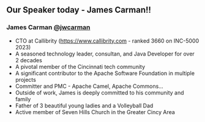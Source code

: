 ## Our Speaker today - James Carman!!

### James Carman [@jwcarman](https://x.com/jwcarman)
- CTO at Callibrity (https://www.callibrity.com - ranked 3660 on INC-5000 2023)
- A seasoned technology leader, consultan, and Java Developer for over 2 decades
- A pivotal member of the Cincinnati tech community
- A significant contributor to the Apache Software Foundation in multiple projects
- Committer and PMC - Apache Camel, Apache Commons...
- Outside of work, James is deeply committed to his community and family
- Father of 3 beautiful young ladies and a Volleyball Dad 
- Active member of Seven Hills Church in the Greater Cincy Area














